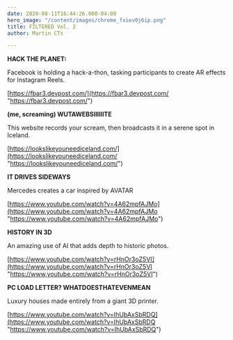```yaml
---
date: 2020-08-11T16:44:26.000-04:00
hero_image: "/content/images/chrome_fxiev0j6ip.png"
title: FILTERED Vol. 2
author: Martin CTs

---
```

**HACK THE PLANET:**

Facebook is holding a hack-a-thon, tasking participants to create AR effects for Instagram Reels.

[https://fbar3.devpost.com/](https://fbar3.devpost.com/ "https://fbar3.devpost.com/")

**(me, screaming) WUTAWEBSIIIIIITE**

This website records your scream, then broadcasts it in a serene spot in Iceland.

[https://lookslikeyouneediceland.com/](https://lookslikeyouneediceland.com/ "https://lookslikeyouneediceland.com/")

**IT DRIVES SIDEWAYS**

Mercedes creates a car inspired by AVATAR

[https://www.youtube.com/watch?v=4A62mpfAJMo](https://www.youtube.com/watch?v=4A62mpfAJMo "https://www.youtube.com/watch?v=4A62mpfAJMo")

**HISTORY IN 3D**

An amazing use of AI that adds depth to historic photos.

[https://www.youtube.com/watch?v=rHnOr3oZ5VI](https://www.youtube.com/watch?v=rHnOr3oZ5VI "https://www.youtube.com/watch?v=rHnOr3oZ5VI")

**PC LOAD LETTER? WHATDOESTHATEVENMEAN**

Luxury houses made entirely from a giant 3D printer.

[https://www.youtube.com/watch?v=IhUbAxSbRDQ](https://www.youtube.com/watch?v=IhUbAxSbRDQ "https://www.youtube.com/watch?v=IhUbAxSbRDQ")